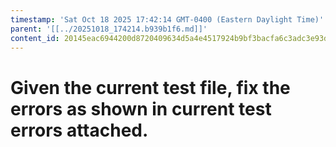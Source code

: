 ```yaml
---
timestamp: 'Sat Oct 18 2025 17:42:14 GMT-0400 (Eastern Daylight Time)'
parent: '[[../20251018_174214.b939b1f6.md]]'
content_id: 20145eac6944200d8720409634d5a4e4517924b9bf3bacfa6c3adc3e93d1ea6a
---
```


# Given the current test file, fix the errors as shown in current test errors attached.
